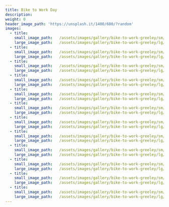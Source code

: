 ```yaml
---
title: Bike to Work Day
description:
weight: 0
header_image_path: 'https://unsplash.it/1400/600/?random'
images:
  - title: 
    small_image_path:	/assets/images/gallery/bike-to-work-greeley/sm/bike-to-work-greeley-1.jpg
    large_image_path:	/assets/images/gallery/bike-to-work-greeley/lg/bike-to-work-greeley-1.jpg
  - title: 
    small_image_path:	/assets/images/gallery/bike-to-work-greeley/sm/bike-to-work-greeley-2.jpg
    large_image_path:	/assets/images/gallery/bike-to-work-greeley/lg/bike-to-work-greeley-2.jpg
  - title: 
    small_image_path:	/assets/images/gallery/bike-to-work-greeley/sm/bike-to-work-greeley-3.jpg
    large_image_path:	/assets/images/gallery/bike-to-work-greeley/lg/bike-to-work-greeley-3.jpg
  - title: 
    small_image_path:	/assets/images/gallery/bike-to-work-greeley/sm/bike-to-work-greeley-4.jpg
    large_image_path:	/assets/images/gallery/bike-to-work-greeley/lg/bike-to-work-greeley4.jpg
  - title: 
    small_image_path:	/assets/images/gallery/bike-to-work-greeley/sm/bike-to-work-greeley-5.jpg
    large_image_path:	/assets/images/gallery/bike-to-work-greeley/lg/bike-to-work-greeley-5.jpg
  - title: 
    small_image_path:	/assets/images/gallery/bike-to-work-greeley/sm/bike-to-work-greeley-6.jpg
    large_image_path:	/assets/images/gallery/bike-to-work-greeley/lg/bike-to-work-greeley-6.jpg
  - title: 
    small_image_path:	/assets/images/gallery/bike-to-work-greeley/sm/bike-to-work-greeley-7.jpg
    large_image_path:	/assets/images/gallery/bike-to-work-greeley/lg/bike-to-work-greeley-7.jpg
  - title: 
    small_image_path:	/assets/images/gallery/bike-to-work-greeley/sm/bike-to-work-greeley-8.jpg
    large_image_path:	/assets/images/gallery/bike-to-work-greeley/lg/bike-to-work-greeley-8.jpg
  - title: 
    small_image_path:	/assets/images/gallery/bike-to-work-greeley/sm/bike-to-work-greeley-9.jpg
    large_image_path:	/assets/images/gallery/bike-to-work-greeley/lg/bike-to-work-greeley-9.jpg
  - title: 
    small_image_path:	/assets/images/gallery/bike-to-work-greeley/sm/bike-to-work-greeley-10.jpg
    large_image_path:	/assets/images/gallery/bike-to-work-greeley/lg/bike-to-work-greeley-10.jpg
  - title: 
    small_image_path:	/assets/images/gallery/bike-to-work-greeley/sm/bike-to-work-greeley-11.jpg
    large_image_path:	/assets/images/gallery/bike-to-work-greeley/lg/bike-to-work-greeley-11.jpg
  - title: 
    small_image_path:	/assets/images/gallery/bike-to-work-greeley/sm/bike-to-work-greeley-12.jpg
    large_image_path:	/assets/images/gallery/bike-to-work-greeley/lg/bike-to-work-greeley-12.jpg
---
```

